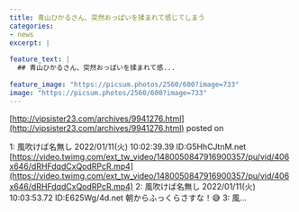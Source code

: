 ```yaml
---
title: 青山ひかるさん、突然おっぱいを揉まれて感じてしまう
categories:
- news
excerpt: |
  
feature_text: |
  ## 青山ひかるさん、突然おっぱいを揉まれて感...
  
feature_image: "https://picsum.photos/2560/600?image=733"
image: "https://picsum.photos/2560/600?image=733"
---
```


[http://vipsister23.com/archives/9941276.html](http://vipsister23.com/archives/9941276.html)
posted on 

<!--more-->

1: 風吹けば名無し 2022/01/11(火) 10:02:39.39 ID:G5HhCJtnM.net [https://video.twimg.com/ext_tw_video/1480050847916900357/pu/vid/406x646/dRHFdqdCxQodRPcR.mp4](https://video.twimg.com/ext_tw_video/1480050847916900357/pu/vid/406x646/dRHFdqdCxQodRPcR.mp4) 2: 風吹けば名無し 2022/01/11(火) 10:03:53.72 ID:E625Wg/4d.net 朝からふっくらさすな！😅 3: 風...
